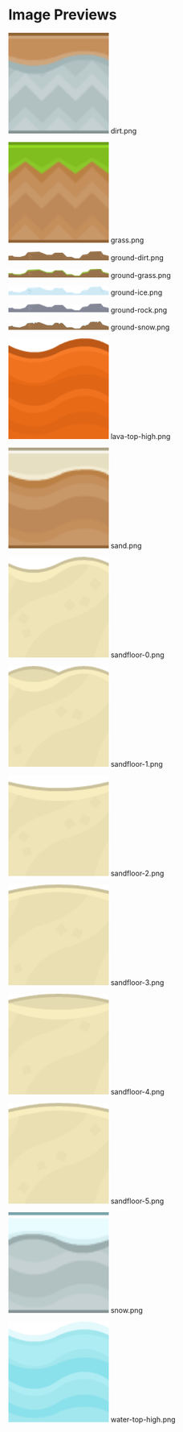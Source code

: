 # Image Previews

<img src="dirt.png" width="200" /> dirt.png<br>

<img src="grass.png" width="200" /> grass.png<br>

<img src="ground-dirt.png" width="200" /> ground-dirt.png<br>

<img src="ground-grass.png" width="200" /> ground-grass.png<br>

<img src="ground-ice.png" width="200" /> ground-ice.png<br>

<img src="ground-rock.png" width="200" /> ground-rock.png<br>

<img src="ground-snow.png" width="200" /> ground-snow.png<br>

<img src="lava-top-high.png" width="200" /> lava-top-high.png<br>

<img src="sand.png" width="200" /> sand.png<br>

<img src="sandfloor-0.png" width="200" /> sandfloor-0.png<br>

<img src="sandfloor-1.png" width="200" /> sandfloor-1.png<br>

<img src="sandfloor-2.png" width="200" /> sandfloor-2.png<br>

<img src="sandfloor-3.png" width="200" /> sandfloor-3.png<br>

<img src="sandfloor-4.png" width="200" /> sandfloor-4.png<br>

<img src="sandfloor-5.png" width="200" /> sandfloor-5.png<br>

<img src="snow.png" width="200" /> snow.png<br>

<img src="water-top-high.png" width="200" /> water-top-high.png<br>

